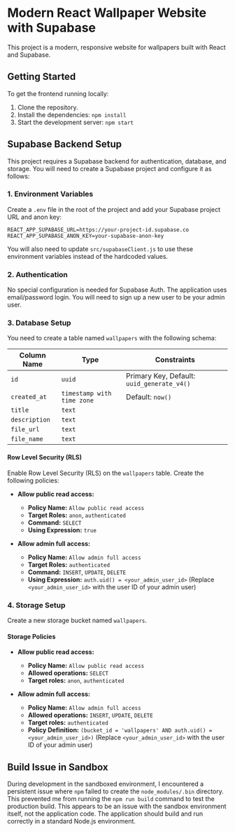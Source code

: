 # Modern React Wallpaper Website with Supabase

This project is a modern, responsive website for wallpapers built with React and Supabase.

## Getting Started

To get the frontend running locally:

1.  Clone the repository.
2.  Install the dependencies: `npm install`
3.  Start the development server: `npm start`

## Supabase Backend Setup

This project requires a Supabase backend for authentication, database, and storage. You will need to create a Supabase project and configure it as follows:

### 1. Environment Variables

Create a `.env` file in the root of the project and add your Supabase project URL and anon key:

```
REACT_APP_SUPABASE_URL=https://your-project-id.supabase.co
REACT_APP_SUPABASE_ANON_KEY=your-supabase-anon-key
```

You will also need to update `src/supabaseClient.js` to use these environment variables instead of the hardcoded values.

### 2. Authentication

No special configuration is needed for Supabase Auth. The application uses email/password login. You will need to sign up a new user to be your admin user.

### 3. Database Setup

You need to create a table named `wallpapers` with the following schema:

| Column Name | Type                      | Constraints              |
| ----------- | ------------------------- | ------------------------ |
| `id`        | `uuid`                    | Primary Key, Default: `uuid_generate_v4()` |
| `created_at`| `timestamp with time zone`| Default: `now()`         |
| `title`     | `text`                    |                          |
| `description`| `text`                   |                          |
| `file_url`  | `text`                    |                          |
| `file_name` | `text`                    |                          |

#### Row Level Security (RLS)

Enable Row Level Security (RLS) on the `wallpapers` table. Create the following policies:

*   **Allow public read access:**
    *   **Policy Name:** `Allow public read access`
    *   **Target Roles:** `anon`, `authenticated`
    *   **Command:** `SELECT`
    *   **Using Expression:** `true`

*   **Allow admin full access:**
    *   **Policy Name:** `Allow admin full access`
    *   **Target Roles:** `authenticated`
    *   **Command:** `INSERT`, `UPDATE`, `DELETE`
    *   **Using Expression:** `auth.uid() = <your_admin_user_id>` (Replace `<your_admin_user_id>` with the user ID of your admin user)

### 4. Storage Setup

Create a new storage bucket named `wallpapers`.

#### Storage Policies

*   **Allow public read access:**
    *   **Policy Name:** `Allow public read access`
    *   **Allowed operations:** `SELECT`
    *   **Target roles:** `anon`, `authenticated`

*   **Allow admin full access:**
    *   **Policy Name:** `Allow admin full access`
    *   **Allowed operations:** `INSERT`, `UPDATE`, `DELETE`
    *   **Target roles:** `authenticated`
    *   **Policy Definition:** `(bucket_id = 'wallpapers' AND auth.uid() = <your_admin_user_id>)` (Replace `<your_admin_user_id>` with the user ID of your admin user)

## Build Issue in Sandbox

During development in the sandboxed environment, I encountered a persistent issue where `npm` failed to create the `node_modules/.bin` directory. This prevented me from running the `npm run build` command to test the production build. This appears to be an issue with the sandbox environment itself, not the application code. The application should build and run correctly in a standard Node.js environment.
